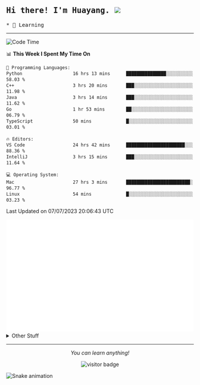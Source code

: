 <h2>
    <samp>Hi there! I'm Huayang. <img src="https://media.giphy.com/media/mGcNjsfWAjY5AEZNw6/giphy.gif" width="50"></samp>
</h2>
<p>
    <samp>
        * 🧐 Learning
    </samp>
</p>

<hr>

<!--START_SECTION:waka-->
![Code Time](http://img.shields.io/badge/Code%20Time-1%2C058%20hrs%2049%20mins-blue)

📊 **This Week I Spent My Time On** 

```text
💬 Programming Languages: 
Python                   16 hrs 13 mins      ███████████████░░░░░░░░░░   58.03 % 
C++                      3 hrs 20 mins       ███░░░░░░░░░░░░░░░░░░░░░░   11.98 % 
Java                     3 hrs 14 mins       ███░░░░░░░░░░░░░░░░░░░░░░   11.62 % 
Go                       1 hr 53 mins        ██░░░░░░░░░░░░░░░░░░░░░░░   06.79 % 
TypeScript               50 mins             █░░░░░░░░░░░░░░░░░░░░░░░░   03.01 % 

🔥 Editors: 
VS Code                  24 hrs 42 mins      ██████████████████████░░░   88.36 % 
IntelliJ                 3 hrs 15 mins       ███░░░░░░░░░░░░░░░░░░░░░░   11.64 % 

💻 Operating System: 
Mac                      27 hrs 3 mins       ████████████████████████░   96.77 % 
Linux                    54 mins             █░░░░░░░░░░░░░░░░░░░░░░░░   03.23 % 
```


 Last Updated on 07/07/2023 20:06:43 UTC
<!--END_SECTION:waka-->

<picture>
    <img src="/github-metrics.svg" alt="github metrics" style='visibility:visible'>
</picture>

<details>
  <summary>Other Stuff</summary>
  <br />
<!--   
  <p align="left">
    <img height="180em" src="https://github-readme-streak-stats.herokuapp.com/?user=GuillaumeFalourd" />
    
  </p> -->

  * 🏆 Some GitHub statistical reports:
  
  <img width="100%" src="https://github-profile-trophy.vercel.app/?username=xmchxup&column=7">
  <p align="left">  
    <img height="180em" src="https://github-readme-stats.vercel.app/api?username=xmchxup&hide_border=true&show_icons=true&include_all_commits=true&bg_color=0,EC6C6C,FFD479,FFFC79,73FA79&theme=graywhite&locale=en" />
    <img height="180em" src="https://github-readme-stats.vercel.app/api/top-langs/?username=xmchxup&hide=css,scss,html&langs_count=8&hide_border=true&layout=compact&bg_color=0,73FA79,73FDFF,D783FF&theme=graywhite&locale=en" />
  </p>
  
  <img width="100%" src="https://github-profile-summary-cards.vercel.app/api/cards/profile-details?username=xmchxup&theme=github" />
 
</a>
</details>
<hr>
<p align="center">
    <i>You can learn anything!</i>
    <p align="center">
        <img src="https://visitor-badge.laobi.icu/badge?page_id=xmchxup" alt="visitor badge"/>       
    </p>
</p>

![Snake animation](https://github.com/XmchxUp/XmchxUp/blob/output/github-contribution-grid-snake.gif)


